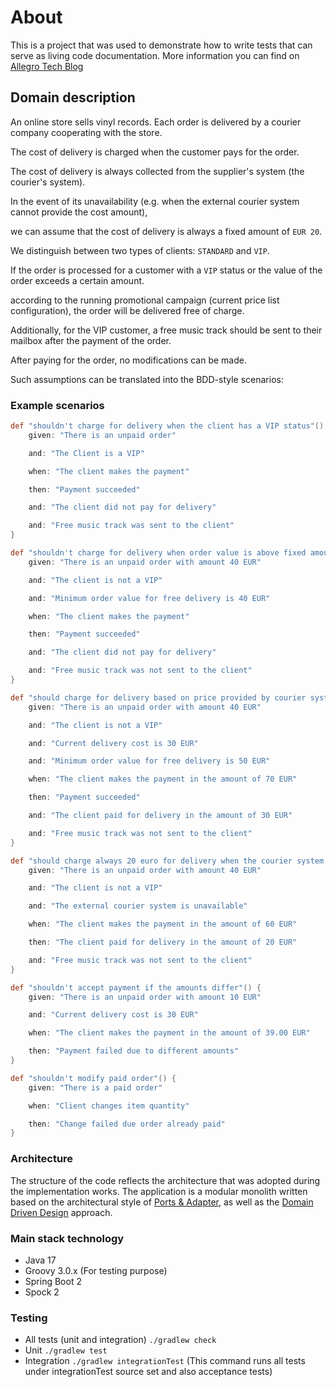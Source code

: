 # About
This is a project that was used to demonstrate how to write tests that can serve as living code documentation.
More information you can find on [Allegro Tech Blog](https://blog.allegro.tech/)

## Domain description

An online store sells vinyl records. Each order is delivered by a courier company cooperating with the store. 

The cost of delivery is charged when the customer pays for the order. 

The cost of delivery is always collected from the supplier's system (the courier's system). 

In the event of its unavailability (e.g. when the external courier system cannot provide the cost amount),  

we can assume that the cost of delivery is always a fixed amount of `EUR 20`.

We distinguish between two types of clients: `STANDARD` and `VIP`. 

If the order is processed for a customer with a `VIP` status or the value of the order exceeds a certain amount.

according to the running promotional campaign (current price list configuration), the order will be delivered free of charge.

Additionally, for the VIP customer, a free music track should be sent to their mailbox after the payment of the order.

After paying for the order, no modifications can be made.

Such assumptions can be translated into the BDD-style scenarios:

### Example scenarios

```groovy
def "shouldn't charge for delivery when the client has a VIP status"() {
    given: "There is an unpaid order"

    and: "The Client is a VIP"

    when: "The client makes the payment"

    then: "Payment succeeded"

    and: "The client did not pay for delivery"

    and: "Free music track was sent to the client"
}

def "shouldn't charge for delivery when order value is above fixed amount based on promotion price list"() {
    given: "There is an unpaid order with amount 40 EUR"

    and: "The client is not a VIP"

    and: "Minimum order value for free delivery is 40 EUR"

    when: "The client makes the payment"

    then: "Payment succeeded"

    and: "The client did not pay for delivery"

    and: "Free music track was not sent to the client"
}

def "should charge for delivery based on price provided by courier system"() {
    given: "There is an unpaid order with amount 40 EUR"

    and: "The client is not a VIP"

    and: "Current delivery cost is 30 EUR"

    and: "Minimum order value for free delivery is 50 EUR"

    when: "The client makes the payment in the amount of 70 EUR"

    then: "Payment succeeded"

    and: "The client paid for delivery in the amount of 30 EUR"

    and: "Free music track was not sent to the client"
}

def "should charge always 20 euro for delivery when the courier system is unavailable"() {
    given: "There is an unpaid order with amount 40 EUR"

    and: "The client is not a VIP"

    and: "The external courier system is unavailable"

    when: "The client makes the payment in the amount of 60 EUR"

    then: "The client paid for delivery in the amount of 20 EUR"

    and: "Free music track was not sent to the client"
}

def "shouldn't accept payment if the amounts differ"() {
    given: "There is an unpaid order with amount 10 EUR"

    and: "Current delivery cost is 30 EUR"

    when: "The client makes the payment in the amount of 39.00 EUR"

    then: "Payment failed due to different amounts"
}

def "shouldn't modify paid order"() {
    given: "There is a paid order"

    when: "Client changes item quantity"

    then: "Change failed due order already paid"
}
```

### Architecture
The structure of the code reflects the architecture that was adopted during the implementation works. The application is
a modular monolith written based on the architectural style
of [Ports & Adapter](https://blog.allegro.tech/2020/05/hexagonal-architecture-by-example.html), as well as
the [Domain Driven Design](https://www.dddcommunity.org/learning-ddd/what_is_ddd/) approach.



### Main stack technology
* Java 17
* Groovy 3.0.x (For testing purpose)
* Spring Boot 2
* Spock 2

### Testing
* All tests (unit and integration)
  ```./gradlew check```
* Unit
  ```./gradlew test```
* Integration
  ```./gradlew integrationTest``` (This command runs all tests under integrationTest source set and also acceptance tests)

